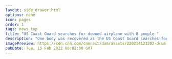 ```yaml
---
layout: side_drawer.html
options: none
icon: pages
order: 1
tags: news_top
title: "US Coast Guard searches for downed airplane with 8 people "
description: "One body was recovered as the US Coast Guard searches for an airplane believed to have gone down about four miles east of Drum Inlet, on North Carolina's Outer Banks, with eight people on board, CNN affiliate WITN reported, citing a sheriff. "
imagePreview: https://cdn.cnn.com/cnnnext/dam/assets/220214121202-drum-inlet-north-carolina-coast-map-video-synd-2.jpg
pubDate: Tue, 15 Feb 2022 00:02:00 GMT
---
```

